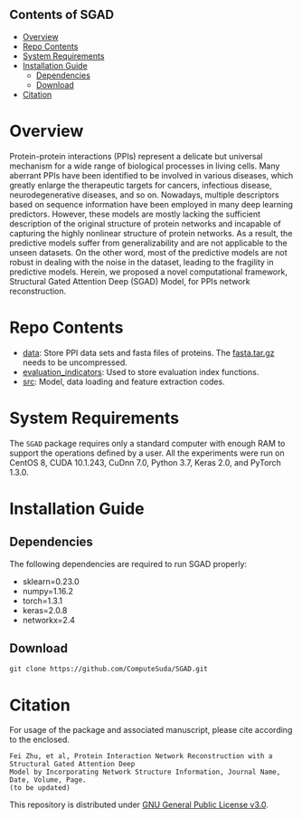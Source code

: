 ## Contents of SGAD

- [Overview](#overview)
- [Repo Contents](#repo-contents)
- [System Requirements](#system-requirements)
- [Installation Guide](#installation-guide)
  - [Dependencies](#dependencies)
  - [Download](#download)
- [Citation](#citation)

# Overview

Protein-protein interactions (PPIs) represent a delicate but universal mechanism for a wide range of biological processes in living cells. Many aberrant PPIs have been  identified to be involved in various diseases, which greatly enlarge the therapeutic targets for cancers, infectious disease, neurodegenerative diseases, and so on. Nowadays, multiple descriptors based on sequence information have been employed in many deep learning predictors. However, these models are mostly lacking the sufficient description of the original structure of protein networks and incapable of capturing the highly nonlinear structure of protein networks. As a result, the predictive models suffer from generalizability and are not applicable to the unseen datasets. On the other word, most of the predictive models are not robust in dealing with the noise in the dataset, leading to the fragility in predictive models. Herein, we proposed a novel computational framework, Structural Gated Attention Deep (SGAD) Model, for PPIs network reconstruction.

# Repo Contents

- [data](data): Store PPI data sets and fasta files of proteins. The [fasta.tar.gz](data/fasta.tar.gz) needs to be uncompressed.
- [evaluation_indicators](evaluation_indicators): Used to store evaluation index functions.
- [src](src): Model, data loading and feature extraction codes.


# System Requirements


The `SGAD` package requires only a standard computer with enough RAM to support the operations defined by a user.  All the experiments were run on CentOS 8, CUDA 10.1.243, CuDnn 7.0, Python 3.7, Keras 2.0, and PyTorch 1.3.0.

# Installation Guide
## Dependencies
The following dependencies are required to run SGAD properly:

- sklearn=0.23.0
- numpy=1.16.2
- torch=1.3.1
- keras=2.0.8
- networkx=2.4

## Download

```
git clone https://github.com/ComputeSuda/SGAD.git
```

# Citation

For usage of the package and associated manuscript, please cite according to the enclosed.
```
Fei Zhu, et al, Protein Interaction Network Reconstruction with a Structural Gated Attention Deep
Model by Incorporating Network Structure Information, Journal Name, Date, Volume, Page.
(to be updated)
```

This repository is distributed under [GNU General Public License v3.0](LICENSE).
